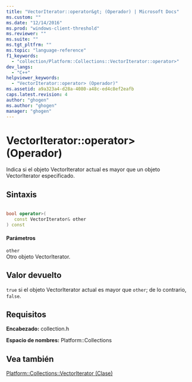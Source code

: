 ```yaml
---
title: "VectorIterator::operator&gt; (Operador) | Microsoft Docs"
ms.custom: ""
ms.date: "12/14/2016"
ms.prod: "windows-client-threshold"
ms.reviewer: ""
ms.suite: ""
ms.tgt_pltfrm: ""
ms.topic: "language-reference"
f1_keywords: 
  - "collection/Platform::Collections::VectorIterator::operator>"
dev_langs: 
  - "C++"
helpviewer_keywords: 
  - "VectorIterator::operator> (Operador)"
ms.assetid: a9a323a4-d28a-4080-a48c-ed4c8ef2eafb
caps.latest.revision: 4
author: "ghogen"
ms.author: "ghogen"
manager: "ghogen"
---
```

# VectorIterator::operator&gt; (Operador)
Indica si el objeto VectorIterator actual es mayor que un objeto VectorIterator especificado.  
  
## Sintaxis  
  
```cpp  
  
bool operator>(  
   const VectorIterator& other  
) const   
```  
  
#### Parámetros  
 `other`  
 Otro objeto VectorIterator.  
  
## Valor devuelto  
 `true` si el objeto VectorIterator actual es mayor que `other`; de lo contrario, `false`.  
  
## Requisitos  
 **Encabezado:** collection.h  
  
 **Espacio de nombres:** Platform::Collections  
  
## Vea también  
 [Platform::Collections::VectorIterator \(Clase\)](../cppcx/platform-collections-vectoriterator-class.md)